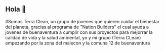 ## Hola 👋
#Somos Terra Clean, un grupo de jovenes que quieren cuidar el bienestar del planeta, gracias al programa de "Nation Builders" el cual ayuda a jovenes de buenaventura a cumplir con sus proyectos para mejorrar la calidad de vida y la salud ambiental, yo y mi grupo (Terra CLean) empezando por la zona del malecon y la comuna 12 de buenaventura

<!--
**Terra-Clean/Terra-Clean** is a ✨ _special_ ✨ repository because its `README.md` (this file) appears on your GitHub profile.

Here are some ideas to get you started:

- 🔭 I’m currently working on ...
- 🌱 I’m currently learning ...
- 👯 I’m looking to collaborate on ...
- 🤔 I’m looking for help with ...
- 💬 Ask me about ...
- 📫 How to reach me: ...
- 😄 Pronouns: ...
- ⚡ Fun fact: ...
-->
